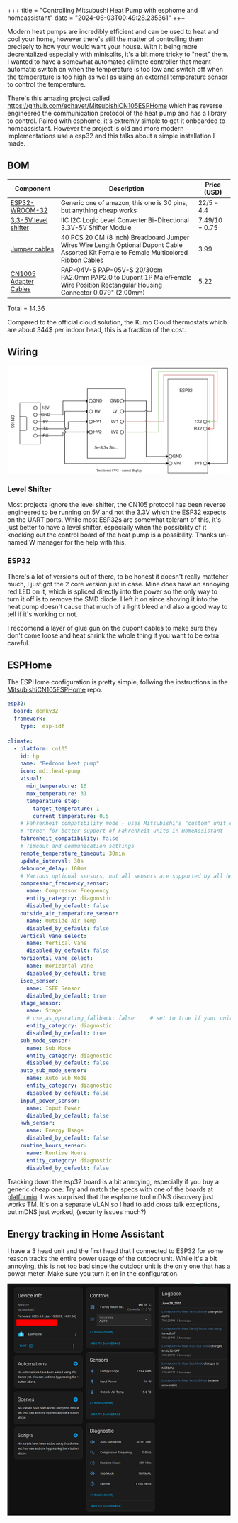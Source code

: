 +++
title = "Controlling Mitsubushi Heat Pump with esphome and homeassistant"
date = "2024-06-03T00:49:28.235361"
+++

Modern heat pumps are incredibly efficient and can be used to heat and cool your home, however there's still the matter of controlling them precisely to how your would want your house. With it being more decrentalized especially with minisplits, it's a bit more tricky to "nest" them. I wanted to have a somewhat automated climate controller that meant automatic switch on when the temperature is too low and switch off when the temperature is too high as well as using an external temperature sensor to control the temperature.

There's this amazing project called https://github.com/echavet/MitsubishiCN105ESPHome which has reverse engineered the communication protocol of the heat pump and has a library to control. Paired with esphome, it's extremly simple to get it onboarded to homeassistant. However the project is old and more modern implementations use a esp32 and this talks about a simple installation I made. 


## BOM

| Component | Description | Price (USD) |
|-----------|-------------|-------------|
| [ESP32-WROOM-32](https://www.amazon.com/dp/B0BK13HWBJ) | Generic one of amazon, this one is 30 pins, but anything cheap works| 22/5 = 4.4 |
| [3.3-5V level shifter](https://www.amazon.com/dp/B07F7W91LC) | IIC I2C Logic Level Converter Bi-Directional 3.3V-5V Shifter Module | 7.49/10 = 0.75 |
| [Jumper cables](https://www.amazon.com/dp/B0BRTJQGS6) | 40 PCS 20 CM (8 inch) Breadboard Jumper Wires Wire Length Optional Dupont Cable Assorted Kit Female to Female Multicolored Ribbon Cables | 3.99 |
| [CN1005 Adapter Cables](https://vi.aliexpress.com/item/3256808871610645.html) | PAP-04V-S PAP-05V-S 20/30cm PA2.0mm PAP2.0 to Dupont 1P Male/Female Wire Position Rectangular Housing Connector 0.079" (2.00mm) | 5.22 |

Total = 14.36

Compared to the official cloud solution, the Kumo Cloud thermostats which are about 344$ per indoor head, this is a fraction of the cost.

## Wiring
![Wiring](/images/circuit.svg)
### Level Shifter
Most projects ignore the level shifter, the CN105 protocol has been reverse engineered to be running on 5V and not the 3.3V which the ESP32 expects on the UART ports. While most ESP32s are somewhat tolerant of this, it's just better to have a level shifter, especially when the possibility of it knocking out the control board of the heat pump is a possibility. Thanks un-named W manager for the help with this.
### ESP32
There's a lot of versions out of there, to be honest it doesn't really mattcher much, I just got the 2 core version just in case. Mine does have an annoying red LED on it, which is spliced directly into the power so the only way to turn it off is to remove the SMD diode. I left it on since shoving it into the heat pump doesn't cause that much of a light bleed and also a good way to tell if it's working or not. 

I reccomend a layer of glue gun on the dupont cables to make sure they don't come loose and heat shrink the whole thing if you want to be extra careful.

## ESPHome

The ESPHome configuration is pretty simple, follwing the instructions in the [MitsubishiCN105ESPHome](https://github.com/echavet/MitsubishiCN105ESPHome) repo.

```yaml
esp32:
  board: denky32 
  framework:
    type:  esp-idf 

climate:
  - platform: cn105
    id: hp
    name: "Bedroom heat pump"
    icon: mdi:heat-pump
    visual:
      min_temperature: 16
      max_temperature: 31
      temperature_step:
        target_temperature: 1
        current_temperature: 0.5
    # Fahrenheit compatibility mode - uses Mitsubishi's "custom" unit conversions, set to
    # "true" for better support of Fahrenheit units in HomeAssistant
    fahrenheit_compatibility: false
    # Timeout and communication settings
    remote_temperature_timeout: 30min
    update_interval: 30s
    debounce_delay: 100ms
    # Various optional sensors, not all sensors are supported by all heatpumps
    compressor_frequency_sensor:
      name: Compressor Frequency
      entity_category: diagnostic
      disabled_by_default: false
    outside_air_temperature_sensor:
      name: Outside Air Temp
      disabled_by_default: false
    vertical_vane_select:
      name: Vertical Vane
      disabled_by_default: false
    horizontal_vane_select:
      name: Horizontal Vane
      disabled_by_default: true
    isee_sensor:
      name: ISEE Sensor
      disabled_by_default: true
    stage_sensor:
      name: Stage
      # use_as_operating_fallback: false     # set to true if your unit doesn't provide activity indicator
      entity_category: diagnostic
      disabled_by_default: true
    sub_mode_sensor:
      name: Sub Mode
      entity_category: diagnostic
      disabled_by_default: false
    auto_sub_mode_sensor:
      name: Auto Sub Mode
      entity_category: diagnostic
      disabled_by_default: false
    input_power_sensor:
      name: Input Power
      disabled_by_default: false
    kwh_sensor:
      name: Energy Usage
      disabled_by_default: false
    runtime_hours_sensor:
      name: Runtime Hours
      entity_category: diagnostic
      disabled_by_default: false

```

Tracking down the esp32 board is a bit annoying, especially if you buy a generic cheap one. Try and match the specs with one of the boards at [platformio](https://docs.platformio.org/en/stable/boards/espressif32/denky32.html). I was surprised that the esphome tool mDNS discovery just works TM. It's on a separate VLAN so I had to add cross talk exceptions, but mDNS just worked, (security issues much?)

## Energy tracking in Home Assistant

I have a 3 head unit and the first head that I connected to ESP32 for some reason tracks the entire power usage of the outdoor unit. While it's a bit annoying, this is not too bad since the outdoor unit is the only one that has a power meter. Make sure you turn it on in the configuration.

![HA](/images/ha_screen_shot.png)




